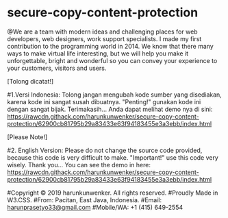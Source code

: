# secure-copy-content-protection

@We are a team with modern ideas and challenging places for web developers, web designers, work support specialists. I made my first contribution to the programming world in 2014. We know that there many ways to make virtual life interesting, but we will help you make it unforgettable, bright and wonderful so you can convey your experience to your customers, visitors and users.

[Tolong dicatat!]

#1.Versi Indonesia: Tolong jangan mengubah kode sumber yang disediakan, karena kode ini sangat susah dibuatnya. "Penting!" gunakan kode ini dengan sangat bijak. Terimakasih...
Anda dapat melihat demo nya di sini: https://rawcdn.githack.com/harunkunwenker/secure-copy-content-protection/62900cb81795b29a83433e63f94183455e3a3ebb/index.html

[Please Note!]

#2. English Version: Please do not change the source code provided, because this code is very difficult to make. "Important!" use this code very wisely. Thank you...
You can see the demo in here: https://rawcdn.githack.com/harunkunwenker/secure-copy-content-protection/62900cb81795b29a83433e63f94183455e3a3ebb/index.html

#Copyright © 2019 harunkunwenker. All rights reserved. #Proudly Made in W3.CSS. #From: Pacitan, East Java, Indonesia. #Email: harunprasetyo33@gmail.com #Mobile/WA: +1      (415) 649-2554

